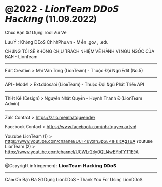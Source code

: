 # @𝟮𝟬𝟮𝟮 - 𝙇𝙞𝙤𝙣𝙏𝙚𝙖𝙢 𝘿𝘿𝙤𝙎 𝙃𝙖𝙘𝙠𝙞𝙣𝙜 (11.09.2022)

Chúc Bạn Sử Dụng Tool Vui Vẻ 

Lưu Ý : Không DDoS ChinhPhu.vn - Miền .gov , .edu 

CHÚNG TÔI SẼ KHÔNG CHỊU TRÁCH NHIỆM VỀ HÀNH VI NGU NGỐC CỦA BẠN - LionTeam

------------------------------------------------------------------------
Edit Creation > Mai Văn Tùng (LionTeam) - Thuộc Đội Ngũ Edit (No.5)

------------------------------------------------------------------------

API - Model > Ext.ddosapi (LionTeam) - Thuộc Đội Ngũ Phát Triển API

------------------------------------------------------------------------

Thiết Kế (Design) > Nguyễn Nhật Quyền - Huynh Thanh Đ (LionTeam Admin)

------------------------------------------------------------------------

Zalo Contact > https://zalo.me/nhatquyendev

Facebook Contact > https://www.facebook.com/nhatquyen.artvn/

Youtube LionTeam (1) > https://www.youtube.com/channel/UCT4uyxrh3p68P1Fs1cAgT6A
Youtube LionTeam (2) > https://www.youtube.com/channel/UCWLr2dy0QLl4wEYbTYT1E9A

------------------------------------------------------------------------

@Copyright infringement : 𝗟𝗶𝗼𝗻𝗧𝗲𝗮𝗺 𝗛𝗮𝗰𝗸𝗶𝗻𝗴 𝗗𝗗𝗼𝗦 

------------------------------------------------------------------------


Cảm Ơn Bạn Đã Sử Dụng LionDDoS - Thank You For Using LionDDoS 
